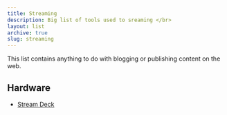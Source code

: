 ```yaml
---
title: Streaming
description: Big list of tools used to sreaming </br>
layout: list
archive: true
slug: streaming
---
```


This list contains anything to do with blogging or publishing content on the web.

## Hardware

 * [Stream Deck](https://www.elgato.com/en/gaming/stream-deck "Stream Deck - 15 LCD keys for streaming")
